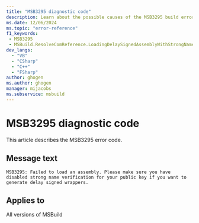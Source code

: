 ```yaml
---
title: "MSB3295 diagnostic code"
description: Learn about the possible causes of the MSB3295 build error, and get troubleshooting tips.
ms.date: 12/06/2024
ms.topic: "error-reference"
f1_keywords:
 - MSB3295
 - MSBuild.ResolveComReference.LoadingDelaySignedAssemblyWithStrongNameVerificationEnabled
dev_langs:
  - "VB"
  - "CSharp"
  - "C++"
  - "FSharp"
author: ghogen
ms.author: ghogen
manager: mijacobs
ms.subservice: msbuild
---
```


# MSB3295 diagnostic code

<!-- :::ErrorDefinitionDescription::: -->
<!-- :::editable-content name="introDescription"::: -->
This article describes the MSB3295 error code.
<!-- :::editable-content-end::: -->

## Message text

`MSB3295: Failed to load an assembly. Please make sure you have disabled strong name verification for your public key if you want to generate delay signed wrappers.`

<!-- :::editable-content name="postOutputDescription"::: -->
<!--
{StrBegin="MSB3295: "}
-->
<!-- :::editable-content-end::: -->
<!-- :::ErrorDefinitionDescription-end::: -->

## Applies to

All versions of MSBuild
